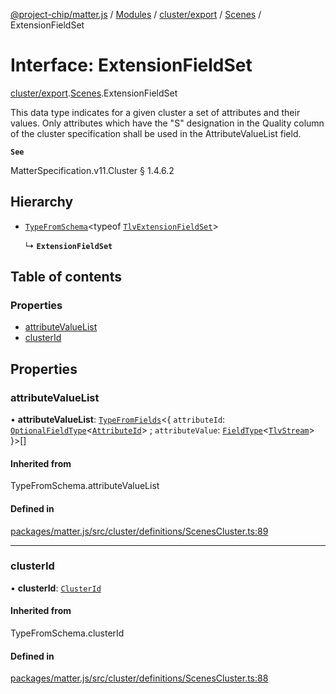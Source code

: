 [@project-chip/matter.js](../README.md) / [Modules](../modules.md) / [cluster/export](../modules/cluster_export.md) / [Scenes](../modules/cluster_export.Scenes.md) / ExtensionFieldSet

# Interface: ExtensionFieldSet

[cluster/export](../modules/cluster_export.md).[Scenes](../modules/cluster_export.Scenes.md).ExtensionFieldSet

This data type indicates for a given cluster a set of attributes and their values. Only attributes which have
the "S" designation in the Quality column of the cluster specification shall be used in the AttributeValueList
field.

**`See`**

MatterSpecification.v11.Cluster § 1.4.6.2

## Hierarchy

- [`TypeFromSchema`](../modules/tlv_export.md#typefromschema)\<typeof [`TlvExtensionFieldSet`](../modules/cluster_export.Scenes.md#tlvextensionfieldset)\>

  ↳ **`ExtensionFieldSet`**

## Table of contents

### Properties

- [attributeValueList](cluster_export.Scenes.ExtensionFieldSet.md#attributevaluelist)
- [clusterId](cluster_export.Scenes.ExtensionFieldSet.md#clusterid)

## Properties

### attributeValueList

• **attributeValueList**: [`TypeFromFields`](../modules/tlv_export.md#typefromfields)\<\{ `attributeId`: [`OptionalFieldType`](tlv_export.OptionalFieldType.md)\<[`AttributeId`](../modules/datatype_export.md#attributeid)\> ; `attributeValue`: [`FieldType`](tlv_export.FieldType.md)\<[`TlvStream`](../modules/tlv_export.md#tlvstream)\>  }\>[]

#### Inherited from

TypeFromSchema.attributeValueList

#### Defined in

[packages/matter.js/src/cluster/definitions/ScenesCluster.ts:89](https://github.com/project-chip/matter.js/blob/5f71eedebdb9fa54338bde320c311bb359b7455d/packages/matter.js/src/cluster/definitions/ScenesCluster.ts#L89)

___

### clusterId

• **clusterId**: [`ClusterId`](../modules/datatype_export.md#clusterid)

#### Inherited from

TypeFromSchema.clusterId

#### Defined in

[packages/matter.js/src/cluster/definitions/ScenesCluster.ts:88](https://github.com/project-chip/matter.js/blob/5f71eedebdb9fa54338bde320c311bb359b7455d/packages/matter.js/src/cluster/definitions/ScenesCluster.ts#L88)
